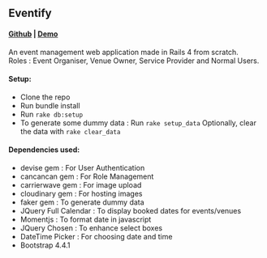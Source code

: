 ## Eventify
#### [Github](https://github.com/aswinsanakan/eventify) | [Demo](https://eventifyweb.herokuapp.com/)
An event management web application made in Rails 4 from scratch. <br>
Roles : Event Organiser, Venue Owner, Service Provider and Normal Users.


#### Setup:
* Clone the repo
* Run bundle install
* Run `rake db:setup`
* To generate some dummy data : Run `rake setup_data`
    Optionally, clear the data with `rake clear_data`


#### Dependencies used:
- devise gem : For User Authentication 
- cancancan gem : For Role Management 
- carrierwave gem : For image upload
- cloudinary gem : For hosting images
- faker gem : To generate dummy data
- JQuery Full Calendar : To display booked dates for events/venues
- Momentjs : To format date in javascript
- JQuery Chosen : To enhance select boxes
- DateTime Picker : For choosing date and time
- Bootstrap 4.4.1
